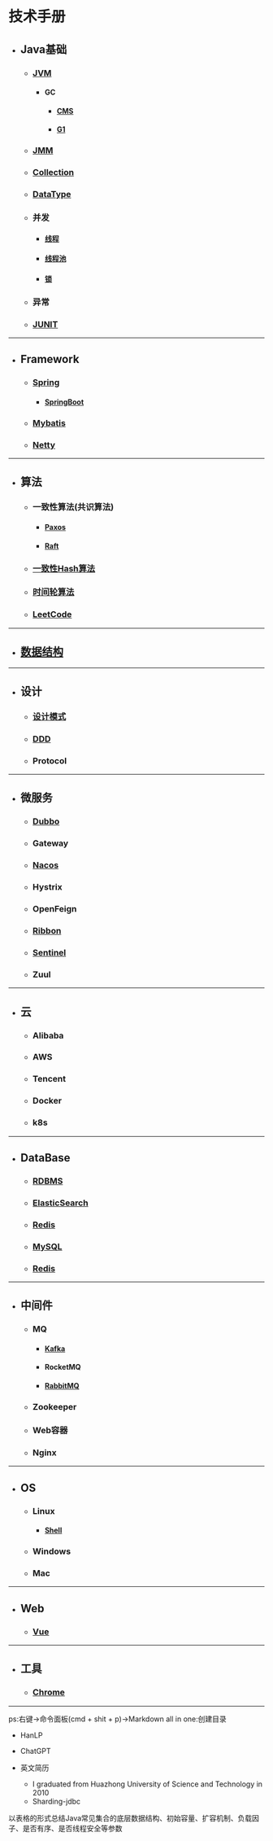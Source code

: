 
# 技术手册
- ## Java基础
  - ### [JVM](./JavaBasics/JVM/JVM.md)
    - #### GC
      - #### [CMS](./JavaBasics/JVM/GC/CMS/CMS.md)
      - #### [G1](./JavaBasics/JVM/GC/G1/G1.md)
  - ### [JMM](./JavaBasics/JMM/JMM.md)
     
  - ### [Collection](./JavaBasics/Collection/Collection.md)

  - ### [DataType](./JavaBasics/DataType/DataType.md)
  - ### 并发
    - #### [线程](./JavaBasics/JUC/Thread/Thread.md)
    - #### [线程池](./JavaBasics/JUC/ThreadPool/ThreadPool.md)
    - #### [锁](./JavaBasics/JUC/Lock/Lock.md)
  - ### 异常
  - ### [JUNIT](./JavaBasics/JUNIT/JUNIT.md) 
  
---
- ## Framework
  - ### [Spring](./Framework/Spring/Spring.md)
    - #### [SpringBoot](./Framework/Spring/SpringBoot/Springboot.md)
  - ### [Mybatis](./Framework/Mybatis/Mybatis.md)
  - ### [Netty](./Framework/Netty/Netty.md)

---
- ## 算法
  - ### 一致性算法(共识算法)
    - #### [Paxos](./Algorithm/Consensus/Paxos/Paxos.md)
    - #### [Raft](./Algorithm/Consensus/Raft/Raft.md)
  - ### [一致性Hash算法](./Algorithm/ConsistentHashing/ConsistentHashing.md)
  - ### [时间轮算法](./Algorithm/TimingWheel/TimingWheel.md)
  - ### [LeetCode](./Algorithm/LeetCode/LeetCode.md)

--- 
- ## [数据结构](./DataStructure/DataStructure.md)

---
- ## 设计
  - ### [设计模式](./Design/DDD/../DesignPattern/DesignPattern.md)
  - ### [DDD](./Design/DDD/DDD.md)
  - ### Protocol

---
- ## 微服务
  - ### [Dubbo](./Microservice/Dubbo/Dubbo.md)
  - ### Gateway
  - ### [Nacos](./Microservice/Naos/Nacos.md)
  - ### Hystrix
  - ### OpenFeign
  - ### [Ribbon](./Microservice/Ribbon/Ribbon.md)
  - ### [Sentinel](./Microservice/Sentinel/Sentinel.md)
  - ### Zuul
---
- ## 云
  - ### Alibaba
  - ### AWS
  - ### Tencent
  - ### Docker
  - ### k8s
---
- ## DataBase
  - ### [RDBMS](./DataBase/RDBMS/RDBMS.md)
  - ### [ElasticSearch](./DataBase/ElasticSearch/ElasticSearch.md)
  - ### [Redis](./DataBase/Redis/Redis.md)
  - ### [MySQL](./DataBase/MySQL/MySQL.md)
  - ### [Redis](./DataBase/Redis/Redis.md)

---
- ## 中间件
  - ### MQ
    - #### [Kafka](./Middleware/MQ/Kafka/Kafka.md)
    - #### RocketMQ
    - #### [RabbitMQ](./Middleware/MQ/RabbitMQ/RabbitMQ.md)
  - ### Zookeeper 
  - ### Web容器
  - ### Nginx

---
- ## OS
  - ### Linux
    - #### [Shell](./OS/Linux/Shell.md)
  - ### Windows
  - ### Mac

---

- ## Web
  - ### [Vue](./Web/Vue/Vue.md)

---

- ## 工具
  - ### [Chrome](./Tool/Chrome/Chrome.md) 
---


ps:右键->命令面板(cmd + shit + p)->Markdown all in one:创建目录


- HanLP
- ChatGPT


- 英文简历
  - I graduated from Huazhong University of Science and Technology in 2010
  - Sharding-jdbc

以表格的形式总结Java常见集合的底层数据结构、初始容量、扩容机制、负载因子、是否有序、是否线程安全等参数